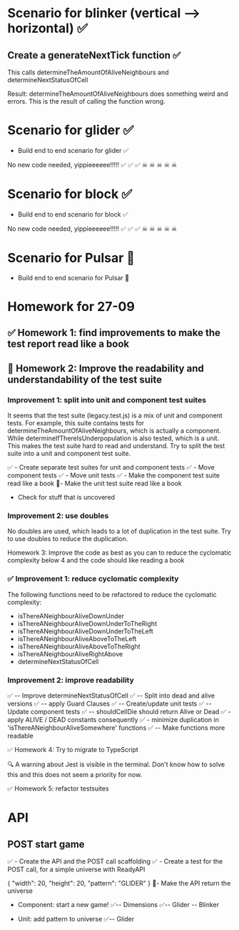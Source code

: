 # Scenario for blinker (vertical --> horizontal) ✅

## Create a generateNextTick function ✅
This calls determineTheAmountOfAliveNeighbours and determineNextStatusOfCell

Result: determineTheAmountOfAliveNeighbours does something weird and errors.
This is the result of calling the function wrong.

# Scenario for glider ✅

- Build end to end scenario for glider ✅

No new code needed, yippieeeeee!!!!! ✅ ✅ ✅ ☠ ☠ ☠ ☠ ☠

# Scenario for block ✅

- Build end to end scenario for block ✅

No new code needed, yippieeeeee!!!!! ✅ ✅ ✅ ☠ ☠ ☠ ☠ ☠

# Scenario for Pulsar 🙌

- Build end to end scenario for Pulsar 🙌

# Homework for 27-09

## ✅ Homework 1: find improvements to make the test report read like a book
## 🙌 Homework 2: Improve the readability and understandability of the test suite
### Improvement 1: split into unit and component test suites
It seems that the test suite (legacy.test.js) is a mix of unit and component tests. For example, this suite contains tests for determineTheAmountOfAliveNeighbours, which is actually a component. While determineIfThereIsUnderpopulation is also tested, which is a unit. This makes the test suite hard to read and understand. Try to split the test suite into a unit and component test suite.

✅ - Create separate test suites for unit and component tests
✅ - Move component tests
✅ - Move unit tests
✅ - Make the component test suite read like a book
🙌- Make the unit test suite read like a book
- Check for stuff that is uncovered
### Improvement 2: use doubles
No doubles are used, which leads to a lot of duplication in the test suite. Try to use doubles to reduce the duplication.

Homework 3: Improve the code as best as you can to reduce the cyclomatic complexity below 4 and the code should like reading a book
### ✅ Improvement 1: reduce cyclomatic complexity
The following functions need to be refactored to reduce the cyclomatic complexity:
- isThereANeighbourAliveDownUnder
- isThereANeighbourAliveDownUnderToTheRight
- isThereANeighbourAliveDownUnderToTheLeft
- isThereANeighbourAliveAboveToTheLeft
- isThereANeighbourAliveAboveToTheRight
- isThereANeighbourAliveRightAbove
- determineNextStatusOfCell

### Improvement 2: improve readability
✅ -- Improve determineNextStatusOfCell
✅ -- Split into dead and alive versions
✅ -- apply Guard Clauses
✅ -- Create/update unit tests
✅ -- Update component tests
✅ -- shouldCellDie should return Alive or Dead
✅ - apply ALIVE / DEAD constants consequently
✅ - minimize duplication in 'isThereANeighbourAliveSomewhere' functions
✅ -- Make functions more readable

✅ Homework 4: Try to migrate to TypeScript

🔍 A warning about Jest is visible in the terminal. Don't know how to solve this and this does not seem a priority for now.

✅ Homework 5: refactor testsuites

# API

## POST start game
✅ - Create the API and the POST call scaffolding
✅ - Create a test for the POST call, for a simple universe with ReadyAPI

{
  "width": 20,
  "height": 20,
  "pattern": "GLIDER"
}
🙌- Make the API return the universe

- Component: start a new game!
✅-- Dimensions
✅-- Glider
-- Blinker

- Unit: add pattern to universe
✅-- Glider